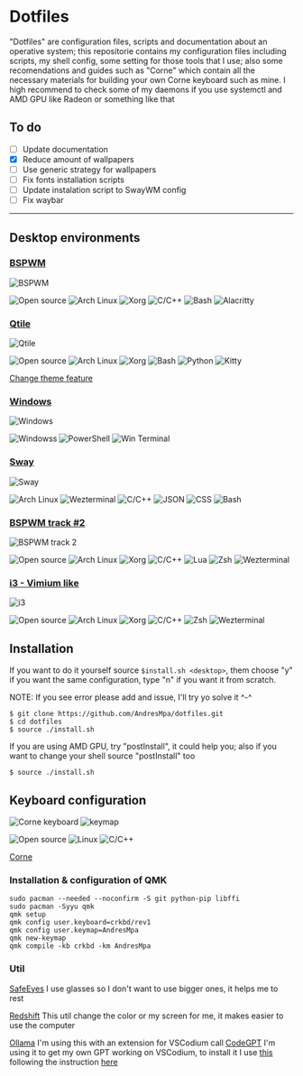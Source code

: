 # Dotfiles

"Dotfiles" are configuration files, scripts and documentation about an operative system; this repositorie
contains my configuration files including scripts, my shell config, some setting for those tools that I
use; also some recomendations and guides such as "Corne" which contain all the necessary materials for
building your own Corne keyboard such as mine. I high recommend to check some of my daemons if you use
systemctl and AMD GPU like Radeon or something like that

## To do

- [ ] Update documentation
- [x] Reduce amount of wallpapers
- [ ] Use generic strategy for wallpapers
- [ ] Fix fonts installation scripts
- [ ] Update instalation script to SwayWM config
- [ ] Fix waybar

---

## Desktop environments

<h3><a href="./documentati/BSPWM.md">BSPWM</a></h3>

![BSPWM](./examples/bspwm_2.png)

![Open source](https://img.shields.io/badge/-Open%20source-black?style=for-the-badge&logo=Open%20Source%20Initiative)
![Arch Linux](https://img.shields.io/badge/-arch%20linux-white?style=for-the-badge&logo=Arch%20Linux)
![Xorg](https://img.shields.io/badge/-Xorg-gray?style=for-the-badge&logo=X.Org)
![C/C++](https://img.shields.io/badge/-C/C++-darkblue?style=for-the-badge&logo=Cplusplus)
![Bash](https://img.shields.io/badge/-bash-black?style=for-the-badge&logo=GNU%20Bash)
![Alacritty](https://img.shields.io/badge/-alacritty-blue?style=for-the-badge&logo=Alacritty)

<h3><a href="./documentati/Qtile.md">Qtile</a></h3>

![Qtile](./examples/qtile_1.png)

![Open source](https://img.shields.io/badge/-Open%20source-black?style=for-the-badge&logo=Open%20Source%20Initiative)
![Arch Linux](https://img.shields.io/badge/-arch%20linux-white?style=for-the-badge&logo=Arch%20Linux)
![Xorg](https://img.shields.io/badge/-Xorg-gray?style=for-the-badge&logo=X.Org)
![Bash](https://img.shields.io/badge/-bash-black?style=for-the-badge&logo=GNU%20Bash)
![Python](https://img.shields.io/badge/-python-yellow?style=for-the-badge&logo=python)
![Kitty](https://img.shields.io/badge/-Kitty-brown?style=for-the-badge&logo=iTerm2)

[Change theme feature](https://youtu.be/i6-JxMmvesE)

<h3><a href="./documentation/Windows.md">Windows</a></h3>

![Windows](./examples/win_1.png)

![Windowss](https://img.shields.io/badge/windows-blue?style=for-the-badge&logo=windows)
![PowerShell](https://img.shields.io/badge/-PowerShell-black?style=for-the-badge&logo=powershell)
![Win Terminal](https://img.shields.io/badge/-Win%20Terminal-black?style=for-the-badge&logo=iTerm2)

<h3><a href="./documentati/Sway.md">Sway</a></h3>

![Sway](./examples/sway_1.jpg)

![Arch Linux](https://img.shields.io/badge/-arch%20linux-white?style=for-the-badge&logo=Arch%20Linux)
![Wezterminal](https://img.shields.io/badge/-Wezterminal-black?style=for-the-badge&logo=powershell)
![C/C++](https://img.shields.io/badge/-C/C++-darkblue?style=for-the-badge&logo=Cplusplus)
![JSON](https://img.shields.io/badge/-JSON-gray?style=for-the-badge&logo=json)
![CSS](https://img.shields.io/badge/-css-blue?style=for-the-badge&logo=CSS3)
![Bash](https://img.shields.io/badge/-bash-black?style=for-the-badge&logo=GNU%20Bash)

<h3><a href="./documentation/BSPWM.md">BSPWM track #2</a></h3>

![BSPWM track 2](./examples/bspwm_track_2_1.png)

![Open source](https://img.shields.io/badge/-Open%20source-black?style=for-the-badge&logo=Open%20Source%20Initiative)
![Arch Linux](https://img.shields.io/badge/-arch%20linux-white?style=for-the-badge&logo=Arch%20Linux)
![Xorg](https://img.shields.io/badge/-Xorg-gray?style=for-the-badge&logo=X.Org)
![C/C++](https://img.shields.io/badge/-C/C++-darkblue?style=for-the-badge&logo=Cplusplus)
![Lua](https://img.shields.io/badge/-Lua-purple?style=for-the-badge&logo=Lua)
![Zsh](https://img.shields.io/badge/-bash-black?style=for-the-badge&logo=GNU%20Bash)
![Wezterminal](https://img.shields.io/badge/-Wezterminal-black?style=for-the-badge&logo=powershell)

<h3><a href="./documentation/i3.md">i3 - Vimium like</a></h3>

![i3](./examples/i3.png)

![Open source](https://img.shields.io/badge/-Open%20source-black?style=for-the-badge&logo=Open%20Source%20Initiative)
![Arch Linux](https://img.shields.io/badge/-arch%20linux-white?style=for-the-badge&logo=Arch%20Linux)
![Xorg](https://img.shields.io/badge/-Xorg-gray?style=for-the-badge&logo=X.Org)
![C/C++](https://img.shields.io/badge/-C/C++-darkblue?style=for-the-badge&logo=Cplusplus)
![Zsh](https://img.shields.io/badge/-bash-black?style=for-the-badge&logo=GNU%20Bash)
![Wezterminal](https://img.shields.io/badge/-Wezterminal-black?style=for-the-badge&logo=powershell)

## Installation

If you want to do it yourself source `$install.sh <desktop>`, them choose "y" if
you want the same configuration, type "n" if you want it from scratch.

NOTE: If you see error please add and issue, I'll try yo solve it ^-^

```
$ git clone https://github.com/AndresMpa/dotfiles.git
$ cd dotfiles
$ source ./install.sh
```

If you are using AMD GPU, try "postInstall", it could help you; also if you want
to change your shell source "postInstall" too

```
$ source ./install.sh
```

## Keyboard configuration

![Corne keyboard](./examples/corne.jpg)
![keymap](./examples/keymap.png)

![Open source](https://img.shields.io/badge/-Open%20source-black?style=for-the-badge&logo=Open%20Source%20Initiative)
![Linux](https://img.shields.io/badge/-Linux-black?style=for-the-badge&logo=Linux)
![C/C++](https://img.shields.io/badge/-C/C++-darkblue?style=for-the-badge&logo=Cplusplus)

[Corne](./documentation/Keymap.md)

### Installation & configuration of QMK

```
sudo pacman --needed --noconfirm -S git python-pip libffi
sudo pacman -Syyu qmk
qmk setup
qmk config user.keyboard=crkbd/rev1
qmk config user.keymap=AndresMpa
qmk new-keymap
qmk compile -kb crkbd -km AndresMpa
```

### Util

[SafeEyes](https://github.com/slgobinath/SafeEyes)
I use glasses so I don't want to use bigger ones, it helps me to rest

[Redshift](https://wiki.archlinux.org/title/redshift)
This util change the color or my screen for me, it makes easier to use
the computer

[Ollama](https://ollama.ai/)
I'm using this with an extension for VSCodium call [CodeGPT](https://www.codegpt.co/)
I'm using it to get my own GPT working on VSCodium, to install it I use [this](https://github.com/jmorganca/ollama/blob/main/docs/linux.md) following the instruction [here](https://docs.codegpt.co/es/docs/tutorial-ai-providers/ollama)
